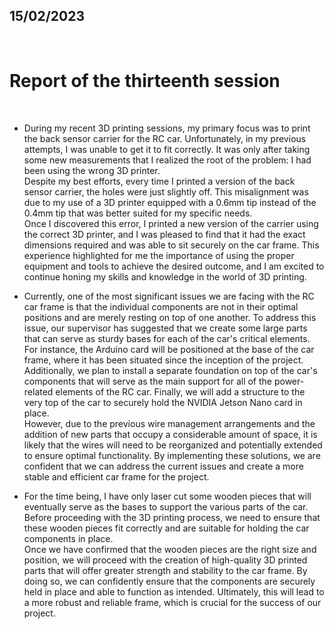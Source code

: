 ## 15/02/2023

<br />

# Report of the thirteenth session
<br />

- During my recent 3D printing sessions, my primary focus was to print the back sensor carrier for the RC car. Unfortunately, in my previous attempts, I was unable to get it to fit correctly. It was only after taking some new measurements that I realized the root of the problem: I had been using the wrong 3D printer.<br />
Despite my best efforts, every time I printed a version of the back sensor carrier, the holes were just slightly off. This misalignment was due to my use of a 3D printer equipped with a 0.6mm tip instead of the 0.4mm tip that was better suited for my specific needs.<br />
Once I discovered this error, I printed a new version of the carrier using the correct 3D printer, and I was pleased to find that it had the exact dimensions required and was able to sit securely on the car frame. This experience highlighted for me the importance of using the proper equipment and tools to achieve the desired outcome, and I am excited to continue honing my skills and knowledge in the world of 3D printing.<br />

- Currently, one of the most significant issues we are facing with the RC car frame is that the individual components are not in their optimal positions and are merely resting on top of one another. To address this issue, our supervisor has suggested that we create some large parts that can serve as sturdy bases for each of the car's critical elements.<br />
For instance, the Arduino card will be positioned at the base of the car frame, where it has been situated since the inception of the project. Additionally, we plan to install a separate foundation on top of the car's components that will serve as the main support for all of the power-related elements of the RC car. Finally, we will add a structure to the very top of the car to securely hold the NVIDIA Jetson Nano card in place.<br />
However, due to the previous wire management arrangements and the addition of new parts that occupy a considerable amount of space, it is likely that the wires will need to be reorganized and potentially extended to ensure optimal functionality. By implementing these solutions, we are confident that we can address the current issues and create a more stable and efficient car frame for the project.<br />

- For the time being, I have only laser cut some wooden pieces that will eventually serve as the bases to support the various parts of the car. Before proceeding with the 3D printing process, we need to ensure that these wooden pieces fit correctly and are suitable for holding the car components in place.<br />
Once we have confirmed that the wooden pieces are the right size and position, we will proceed with the creation of high-quality 3D printed parts that will offer greater strength and stability to the car frame. By doing so, we can confidently ensure that the components are securely held in place and able to function as intended. Ultimately, this will lead to a more robust and reliable frame, which is crucial for the success of our project.<br />
